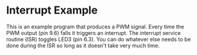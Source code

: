 # Interrupt Example

This is an example program that produces a PWM signal. Every time the PWM output (pin 9.6) falls it triggers an interrupt. The interrupt service routine (ISR) toggles LED3 (pin 6.3). You can do whatever else needs to be done during the ISR so long as it doesn't take very much time.

